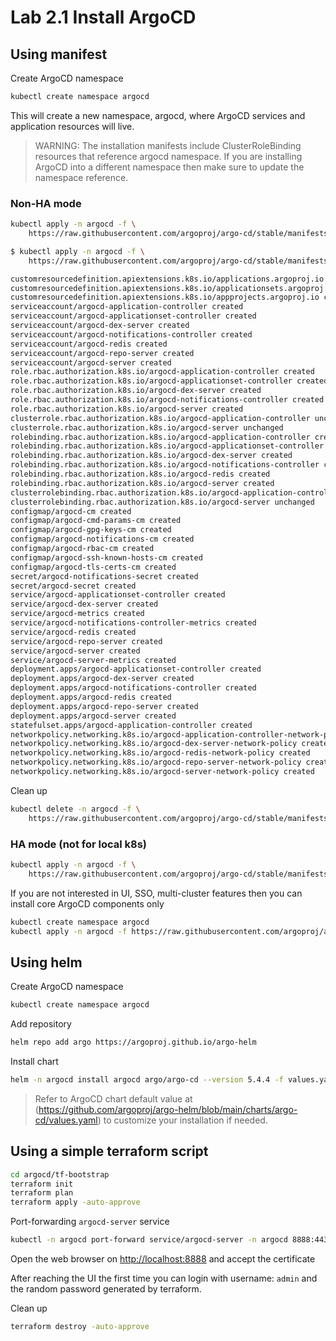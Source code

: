 # Lab 2.1 Install ArgoCD

## Using manifest

Create ArgoCD namespace

```sh
kubectl create namespace argocd
```

This will create a new namespace, argocd, where ArgoCD services and application resources will live.

> WARNING: The installation manifests include ClusterRoleBinding resources that reference argocd namespace. If you are installing ArgoCD into a different namespace then make sure to update the namespace reference.

### Non-HA mode

```sh
kubectl apply -n argocd -f \
    https://raw.githubusercontent.com/argoproj/argo-cd/stable/manifests/install.yaml
```

```sh
$ kubectl apply -n argocd -f \
    https://raw.githubusercontent.com/argoproj/argo-cd/stable/manifests/install.yaml

customresourcedefinition.apiextensions.k8s.io/applications.argoproj.io created
customresourcedefinition.apiextensions.k8s.io/applicationsets.argoproj.io created
customresourcedefinition.apiextensions.k8s.io/appprojects.argoproj.io created
serviceaccount/argocd-application-controller created
serviceaccount/argocd-applicationset-controller created
serviceaccount/argocd-dex-server created
serviceaccount/argocd-notifications-controller created
serviceaccount/argocd-redis created
serviceaccount/argocd-repo-server created
serviceaccount/argocd-server created
role.rbac.authorization.k8s.io/argocd-application-controller created
role.rbac.authorization.k8s.io/argocd-applicationset-controller created
role.rbac.authorization.k8s.io/argocd-dex-server created
role.rbac.authorization.k8s.io/argocd-notifications-controller created
role.rbac.authorization.k8s.io/argocd-server created
clusterrole.rbac.authorization.k8s.io/argocd-application-controller unchanged
clusterrole.rbac.authorization.k8s.io/argocd-server unchanged
rolebinding.rbac.authorization.k8s.io/argocd-application-controller created
rolebinding.rbac.authorization.k8s.io/argocd-applicationset-controller created
rolebinding.rbac.authorization.k8s.io/argocd-dex-server created
rolebinding.rbac.authorization.k8s.io/argocd-notifications-controller created
rolebinding.rbac.authorization.k8s.io/argocd-redis created
rolebinding.rbac.authorization.k8s.io/argocd-server created
clusterrolebinding.rbac.authorization.k8s.io/argocd-application-controller unchanged
clusterrolebinding.rbac.authorization.k8s.io/argocd-server unchanged
configmap/argocd-cm created
configmap/argocd-cmd-params-cm created
configmap/argocd-gpg-keys-cm created
configmap/argocd-notifications-cm created
configmap/argocd-rbac-cm created
configmap/argocd-ssh-known-hosts-cm created
configmap/argocd-tls-certs-cm created
secret/argocd-notifications-secret created
secret/argocd-secret created
service/argocd-applicationset-controller created
service/argocd-dex-server created
service/argocd-metrics created
service/argocd-notifications-controller-metrics created
service/argocd-redis created
service/argocd-repo-server created
service/argocd-server created
service/argocd-server-metrics created
deployment.apps/argocd-applicationset-controller created
deployment.apps/argocd-dex-server created
deployment.apps/argocd-notifications-controller created
deployment.apps/argocd-redis created
deployment.apps/argocd-repo-server created
deployment.apps/argocd-server created
statefulset.apps/argocd-application-controller created
networkpolicy.networking.k8s.io/argocd-application-controller-network-policy created
networkpolicy.networking.k8s.io/argocd-dex-server-network-policy created
networkpolicy.networking.k8s.io/argocd-redis-network-policy created
networkpolicy.networking.k8s.io/argocd-repo-server-network-policy created
networkpolicy.networking.k8s.io/argocd-server-network-policy created
```

Clean up

```sh
kubectl delete -n argocd -f \
    https://raw.githubusercontent.com/argoproj/argo-cd/stable/manifests/install.yaml
```

### HA mode (not for local k8s)

```sh
kubectl apply -n argocd -f \
    https://raw.githubusercontent.com/argoproj/argo-cd/stable/manifests/ha/install.yaml
```

If you are not interested in UI, SSO, multi-cluster features then you can install core ArgoCD components only

```sh
kubectl create namespace argocd
kubectl apply -n argocd -f https://raw.githubusercontent.com/argoproj/argo-cd/stable/manifests/core-install.yaml
```

## Using helm

Create ArgoCD namespace

```sh
kubectl create namespace argocd
```

Add repository

```sh
helm repo add argo https://argoproj.github.io/argo-helm
```

Install chart

```sh
helm -n argocd install argocd argo/argo-cd --version 5.4.4 -f values.yaml

```

> Refer to ArgoCD chart default value at (<https://github.com/argoproj/argo-helm/blob/main/charts/argo-cd/values.yaml>) to customize your installation if needed.

## Using a simple terraform script

```sh
cd argocd/tf-bootstrap
terraform init
terraform plan
terraform apply -auto-approve
```

Port-forwarding `argocd-server` service

```sh
kubectl -n argocd port-forward service/argocd-server -n argocd 8888:443
```

Open the web browser on <http://localhost:8888> and accept the certificate

After reaching the UI the first time you can login with username: `admin` and the random password generated by terraform.

Clean up

```sh
terraform destroy -auto-approve
```
